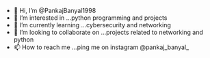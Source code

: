 - 👋 Hi, I’m @PankajBanyal1998
- 👀 I’m interested in ...python programming and projects
- 🌱 I’m currently learning ...cybersecurity and networking
- 💞️ I’m looking to collaborate on ...projects related to networking and python
- 📫 How to reach me ...ping me on instagram @pankaj_banyal_

<!---
PankajBanyal1998/PankajBanyal1998 is a ✨ special ✨ repository because its `README.md` (this file) appears on your GitHub profile.
You can click the Preview link to take a look at your changes.
--->
